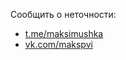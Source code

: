 Сообщить о неточности:
* [t.me/maksimushka](https://t.me/maksimushka)
* [vk.com/makspvi](https://vk.com/makspvi)

